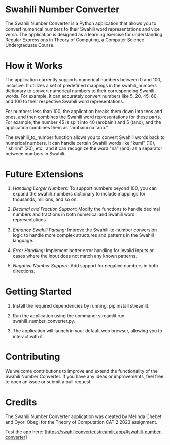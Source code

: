 # Swahili Number Converter
The Swahili Number Converter is a Python application that allows you to convert numerical numbers to their Swahili word representations and vice versa. The application is designed as a learning exercise for understanding Regular Expressions in Theory of Computing, a Computer Science Undergraduate Course.

# How it Works
The application currently supports numerical numbers between 0 and 100, inclusive. It utilizes a set of predefined mappings in the swahili_numbers dictionary to convert numerical numbers to their corresponding Swahili words. For example, it can accurately convert numbers like 5, 20, 45, 60, and 100 to their respective Swahili word representations.

For numbers less than 100, the application breaks them down into tens and ones, and then combines the Swahili word representations for these parts. For example, the number 45 is split into 40 (arobaini) and 5 (tano), and the application combines them as "arobaini na tano."

The swahili_to_number function allows you to convert Swahili words back to numerical numbers. It can handle certain Swahili words like "kumi" (10), "ishirini" (20), etc., and it can recognize the word "na" (and) as a separator between numbers in Swahili.

# Future Extensions
1. *Handling Larger Numbers:* To support numbers beyond 100, you can expand the swahili_numbers dictionary to include mappings for thousands, millions, and so on.

2. *Decimal and Fraction Support:* Modify the functions to handle decimal numbers and fractions in both numerical and Swahili word representations.

3. *Enhance Swahili Parsing:* Improve the Swahili-to-number conversion logic to handle more complex structures and patterns in the Swahili language.

4. *Error Handling:* Implement better error handling for invalid inputs or cases where the input does not match any known patterns.

5. *Negative Number Support:* Add support for negative numbers in both directions.

# Getting Started
1. Install the required dependencies by running: pip install streamlit.

2. Run the application using the command: streamlit run swahili_number_converter.py.

3. The application will launch in your default web browser, allowing you to interact with it.

# Contributing
We welcome contributions to improve and extend the functionality of the Swahili Number Converter. If you have any ideas or improvements, feel free to open an issue or submit a pull request.

# Credits
The Swahili Number Converter application was created by Melinda Chebet and Oyori Obegi for the Theory of Computation CAT 2 2023 assignment.


Test the app here: [https://swahiliconverter.streamlit.app/#swahili-number-converter]
